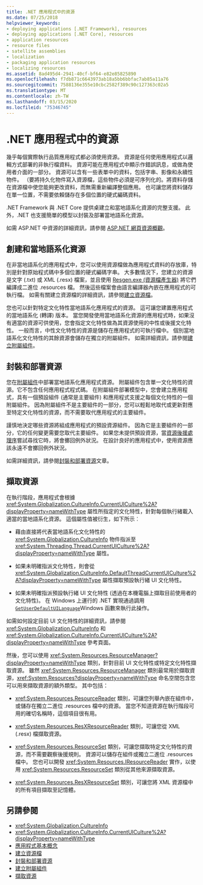 ```yaml
---
title: .NET 應用程式中的資源
ms.date: 07/25/2018
helpviewer_keywords:
- deploying applications [.NET Framework], resources
- deploying applications [.NET Core], resources
- application resources
- resource files
- satellite assemblies
- localization
- packaging application resources
- localizing resources
ms.assetid: 8ad495d4-2941-40cf-bf64-e82e85825890
ms.openlocfilehash: f7db871c6643973ab18a5bb6bbfac7ab85a11a76
ms.sourcegitcommit: 7588136e355e10cbc2582f389c90c127363c02a5
ms.translationtype: MT
ms.contentlocale: zh-TW
ms.lasthandoff: 03/15/2020
ms.locfileid: "75346745"
---
```

# <a name="resources-in-net-apps"></a>.NET 應用程式中的資源

幾乎每個實際執行品質應用程式都必須使用資源。 資源是任何使用應用程式以邏輯方式部署的非執行檔資料。 資源可能在應用程式中顯示作錯誤訊息，或做為使用者介面的一部分。 資源可以含有一些表單中的資料，包括字串、影像和永續性物件。 （要將持久化物件寫入資源檔，這些物件必須是可序列化的。將資料存儲在資源檔中使您能夠更改資料，而無需重新編譯整個應用。 也可讓您將資料儲存在單一位置，不需要依賴儲存在多個位置的硬式編碼資料。

.NET Framework 與 .NET Core 提供桌建立和當地語系化資源的完整支援。 此外，.NET 也支援簡單的模型以封裝及部署當地語系化資源。

如需 ASP.NET 中資源的詳細資訊，請參閱 [ASP.NET 網頁資源概觀](https://docs.microsoft.com/previous-versions/aspnet/ms227427(v=vs.100))。

## <a name="create-and-localize-resources"></a>創建和當地語系化資源

在非當地語系化的應用程式中，您可以使用資源檔做為應用程式資料的存放庫，特別是針對原始程式碼中多個位置的硬式編碼字串。 大多數情況下，您建立的資源是文字 (.txt) 或 XML (.resx) 檔案，並且使用 [Resgen.exe (資源檔產生器)](../tools/resgen-exe-resource-file-generator.md) 將它們編譯成二進位 .resources 檔。 然後這些檔案會由語言編譯器內嵌在應用程式的可執行檔。 如需有關建立資源檔的詳細資訊，請參閱[建立資源檔](creating-resource-files-for-desktop-apps.md)。

您也可以針對特定文化特性當地語系化應用程式的資源。 這可讓您建置應用程式的當地語系化 (轉譯) 版本。 當您開發使用當地語系化資源的應用程式時，如果沒有適當的資源可供使用，您會指定文化特性做為其資源使用的中性或後援文化特性。 一般而言，中性文化特性的資源是儲存在應用程式的可執行檔中。 個別當地語系化文化特性的其餘資源會儲存在獨立的附屬組件。 如需詳細資訊，請參閱[建立附屬組件](creating-satellite-assemblies-for-desktop-apps.md)。

## <a name="package-and-deploy-resources"></a>封裝和部署資源

您在[附屬組件](packaging-and-deploying-resources-in-desktop-apps.md)中部署當地語系化應用程式資源。 附屬組件包含單一文化特性的資源。它不包含任何應用程式程式碼。 在附屬組件部署模型中，您會建立應用程式，具有一個預設組件 (通常是主要組件) 和應用程式支援之每個文化特性的一個附屬組件。 因為附屬組件不是主要組件的一部分，您可以輕鬆地取代或更新對應至特定文化特性的資源，而不需要取代應用程式的主要組件。

謹慎地決定哪些資源將組成應用程式的預設資源組件。 因為它是主要組件的一部分，它的任何變更需要您取代主要組件。 如果您未提供預設資源，當[資源後援處理序](packaging-and-deploying-resources-in-desktop-apps.md)嘗試尋找它時，將會擲回例外狀況。 在設計良好的應用程式中，使用資源應該永遠不會擲回例外狀況。

如需詳細資訊，請參閱[封裝和部署資源](packaging-and-deploying-resources-in-desktop-apps.md)文章。

## <a name="retrieve-resources"></a>擷取資源

在執行階段，應用程式會根據 <xref:System.Globalization.CultureInfo.CurrentUICulture%2A?displayProperty=nameWithType> 屬性所指定的文化特性，針對每個執行緒載入適當的當地語系化資源。 這個屬性值被衍生，如下所示︰

- 藉由直接將代表當地語系化文化特性的 <xref:System.Globalization.CultureInfo> 物件指派至 <xref:System.Threading.Thread.CurrentUICulture%2A?displayProperty=nameWithType> 屬性。

- 如果未明確指派文化特性，則會從 <xref:System.Globalization.CultureInfo.DefaultThreadCurrentUICulture%2A?displayProperty=nameWithType> 屬性擷取預設執行緒 UI 文化特性。

- 如果未明確指派預設執行緒 UI 文化特性 (透過在本機電腦上擷取目前使用者的文化特性)。 在 Windows 上運行的 .NET 實現通過調用[`GetUserDefaultUILanguage`](/windows/desktop/api/winnls/nf-winnls-getuserdefaultuilanguage)Windows 函數來執行此操作。

如需如何設定目前 UI 文化特性的詳細資訊，請參閱 <xref:System.Globalization.CultureInfo> 和 <xref:System.Globalization.CultureInfo.CurrentUICulture%2A?displayProperty=nameWithType> 參考頁面。

然後，您可以使用 <xref:System.Resources.ResourceManager?displayProperty=nameWithType> 類別，針對目前 UI 文化特性或特定文化特性擷取資源。 雖然 <xref:System.Resources.ResourceManager> 類別最常用於擷取資源，<xref:System.Resources?displayProperty=nameWithType> 命名空間包含您可以用來擷取資源的額外類型。 其中包括：

- <xref:System.Resources.ResourceReader> 類別，可讓您列舉內嵌在組件中，或儲存在獨立二進位 .resources 檔中的資源。 當您不知道資源在執行階段可用的確切名稱時，這個項目很有用。

- <xref:System.Resources.ResXResourceReader> 類別，可讓您從 XML (.resx) 檔擷取資源。

- <xref:System.Resources.ResourceSet> 類別，可讓您擷取特定文化特性的資源，而不需要觀察後援規則。 資源可以儲存在組件或獨立二進位 .resources 檔中。 您也可以開發 <xref:System.Resources.IResourceReader> 實作，以使用 <xref:System.Resources.ResourceSet> 類別從其他來源擷取資源。

- <xref:System.Resources.ResXResourceSet> 類別，可讓您將 XML 資源檔中的所有項目擷取至記憶體。

## <a name="see-also"></a>另請參閱

- <xref:System.Globalization.CultureInfo>
- <xref:System.Globalization.CultureInfo.CurrentUICulture%2A?displayProperty=nameWithType>
- [應用程式基本概念](../../standard/application-essentials.md)
- [建立資源檔](creating-resource-files-for-desktop-apps.md)
- [封裝和部署資源](packaging-and-deploying-resources-in-desktop-apps.md)
- [建立附屬組件](creating-satellite-assemblies-for-desktop-apps.md)
- [擷取資源](retrieving-resources-in-desktop-apps.md)

